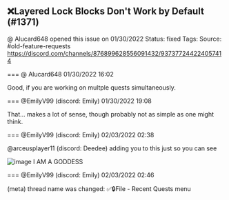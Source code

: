 ## ❌Layered Lock Blocks Don't Work by Default (#1371)
@ Alucard648 opened this issue on 01/30/2022
Status: fixed
Tags: 
Source: #old-feature-requests https://discord.com/channels/876899628556091432/937377244224057414


=== @ Alucard648 01/30/2022 16:02

Good, if you are working on multple quests simultaneously.

=== @EmilyV99 (discord: Emily) 01/30/2022 19:08

That... makes a lot of sense, though probably not as simple as one might think.

=== @EmilyV99 (discord: Emily) 02/03/2022 02:38

@arceusplayer11 (discord: Deedee) adding you to this
just so you can see

![image](https://cdn.discordapp.com/attachments/937377244224057414/938624378055323678/unknown.png?ex=65e92892&is=65d6b392&hm=3c19ae40a7dfb668e5ace76967c215103753d6b44f1d6266715583ef430de259&)
I AM A GODDESS

=== @EmilyV99 (discord: Emily) 02/03/2022 02:46

(meta) thread name was changed: ✅🔒File - Recent Quests menu
